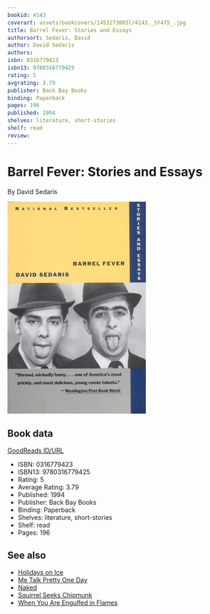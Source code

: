 ```yaml
---
bookid: 4143
coverart: assets/bookcovers/1453273003l/4143._SY475_.jpg
title: Barrel Fever: Stories and Essays
authorsort: Sedaris, David
author: David Sedaris
authors: 
isbn: 0316779423
isbn13: 9780316779425
rating: 5
avgrating: 3.79
publisher: Back Bay Books
binding: Paperback
pages: 196
published: 1994
shelves: literature, short-stories
shelf: read
review: 
---
```


# Barrel Fever: Stories and Essays

By David Sedaris

![](../../assets/bookcovers/1453273003l/4143._SY475_.jpg)

## Book data

[GoodReads ID/URL](https://www.goodreads.com/book/show/4143)

- ISBN: 0316779423
- ISBN13: 9780316779425
- Rating: 5
- Average Rating: 3.79
- Published: 1994
- Publisher: Back Bay Books
- Binding: Paperback
- Shelves: literature, short-stories
- Shelf: read
- Pages: 196


## See also

- [Holidays on Ice](Holidays_on_Ice.md)
- [Me Talk Pretty One Day](Me_Talk_Pretty_One_Day.md)
- [Naked](Naked.md)
- [Squirrel Seeks Chipmunk](Squirrel_Seeks_Chipmunk.md)
- [When You Are Engulfed in Flames](When_You_Are_Engulfed_in_Flames.md)
